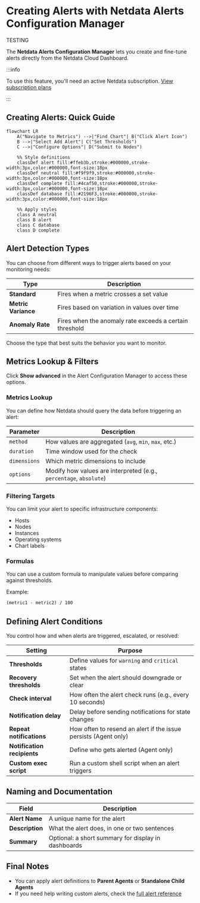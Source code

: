 # Creating Alerts with Netdata Alerts Configuration Manager

TESTING

The **Netdata Alerts Configuration Manager** lets you create and fine-tune alerts directly from the Netdata Cloud Dashboard.

:::info

To use this feature, you'll need an active Netdata subscription. [View subscription plans](https://www.netdata.cloud/pricing/)

:::

## Creating Alerts: Quick Guide

```mermaid
flowchart LR
    A("Navigate to Metrics") -->|"Find Chart"| B("Click Alert Icon")
    B -->|"Select Add Alert"| C("Set Thresholds")
    C -->|"Configure Options"| D("Submit to Nodes")
        
    %% Style definitions
    classDef alert fill:#ffeb3b,stroke:#000000,stroke-width:3px,color:#000000,font-size:18px
    classDef neutral fill:#f9f9f9,stroke:#000000,stroke-width:3px,color:#000000,font-size:18px
    classDef complete fill:#4caf50,stroke:#000000,stroke-width:3px,color:#000000,font-size:18px
    classDef database fill:#2196F3,stroke:#000000,stroke-width:3px,color:#000000,font-size:18px

    %% Apply styles
    class A neutral
    class B alert
    class C database
    class D complete
```

## Alert Detection Types

You can choose from different ways to trigger alerts based on your monitoring needs:

| Type                | Description                                             |
|---------------------|---------------------------------------------------------|
| **Standard**        | Fires when a metric crosses a set value                 |
| **Metric Variance** | Fires based on variation in values over time            |
| **Anomaly Rate**    | Fires when the anomaly rate exceeds a certain threshold |

Choose the type that best suits the behavior you want to monitor.

## Metrics Lookup & Filters

Click **Show advanced** in the Alert Configuration Manager to access these options.

### Metrics Lookup

You can define how Netdata should query the data before triggering an alert:

| Parameter    | Description                                                        |
|--------------|--------------------------------------------------------------------|
| `method`     | How values are aggregated (`avg`, `min`, `max`, etc.)              |
| `duration`   | Time window used for the check                                     |
| `dimensions` | Which metric dimensions to include                                 |
| `options`    | Modify how values are interpreted (e.g., `percentage`, `absolute`) |

### Filtering Targets

You can limit your alert to specific infrastructure components:

- Hosts
- Nodes
- Instances
- Operating systems
- Chart labels

### Formulas

You can use a custom formula to manipulate values before comparing against thresholds.

Example:

```txt
(metric1 - metric2) / 100
```

## Defining Alert Conditions

You control how and when alerts are triggered, escalated, or resolved:

| Setting                     | Purpose                                                         |
|-----------------------------|-----------------------------------------------------------------|
| **Thresholds**              | Define values for `warning` and `critical` states               |
| **Recovery thresholds**     | Set when the alert should downgrade or clear                    |
| **Check interval**          | How often the alert check runs (e.g., every 10 seconds)         |
| **Notification delay**      | Delay before sending notifications for state changes            |
| **Repeat notifications**    | How often to resend an alert if the issue persists (Agent only) |
| **Notification recipients** | Define who gets alerted (Agent only)                            |
| **Custom exec script**      | Run a custom shell script when an alert triggers                |

## Naming and Documentation

| Field           | Description                                         |
|-----------------|-----------------------------------------------------|
| **Alert Name**  | A unique name for the alert                         |
| **Description** | What the alert does, in one or two sentences        |
| **Summary**     | Optional: a short summary for display in dashboards |

## Final Notes

- You can apply alert definitions to **Parent Agents** or **Standalone Child Agents**
- If you need help writing custom alerts, check the [full alert reference](/src/health/REFERENCE.md)
